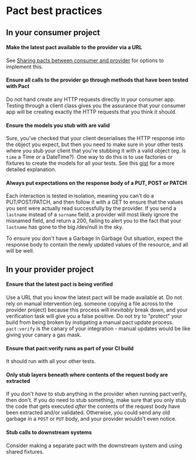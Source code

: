 # Pact best practices

## In your consumer project

#### Make the latest pact available to the provider via a URL

See [Sharing pacts between consumer and provider](Sharing-pacts-between-consumer-and-provider) for options to implement this.

#### Ensure all calls to the provider go through methods that have been tested with Pact

Do not hand create any HTTP requests directly in your consumer app. Testing through a client class gives you the assurance that your consumer app will be creating exactly the HTTP requests that you think it should.

#### Ensure the models you stub with are valid

Sure, you've checked that your client deserialises the HTTP response into the object you expect, but then you need to make sure in your other tests where you stub your client that you're stubbing it with a valid object (eg. is `time` a Time or a DateTime?). One way to do this is to use factories or fixtures to create the models for all your tests. See this [gist](https://gist.github.com/bethesque/69ae590e8312523e5337) for a more detailed explanation.

#### Always put expectations on the response body of a PUT, POST or PATCH

Each interaction is tested in isolation, meaning you can't do a PUT/POST/PATCH, and then follow it with a GET to ensure that the values you sent were actually read successfully by the provider. If you send a `lastname` instead of a `surname` field, a provider will most likely ignore the misnamed field, and return a 200, failing to alert you to the fact that your `lastname` has gone to the big /dev/null in the sky.

To ensure you don't have a Garbage In Garbage Out situation, expect the response body to contain the newly updated values of the resource, and all will be well.

## In your provider project

#### Ensure that the latest pact is being verified

Use a URL that you know the latest pact will be made available at. Do not rely on manual intervention (eg. someone copying a file across to the provider project) because this process will _inevitably_ break down, and your verification task will give you a false positive. Do not try to "protect" your build from being broken by instigating a manual pact update process. `pact:verify` is the canary of your integration - manual updates would be like giving your canary a gas mask.

#### Ensure that pact:verify runs as part of your CI build

It should run with all your other tests.

#### Only stub layers beneath where contents of the request body are extracted

If you don't _have_ to stub anything in the provider when running pact:verify, then don't. If you do need to stub something, make sure that you only stub the code that gets executed _after_ the contents of the request body have been extracted and/or validated. Otherwise, you could send any old garbage in a `POST` or `PUT` body, and your provider wouldn't even notice.

#### Stub calls to downstream systems

Consider making a separate pact with the downstream system and using shared fixtures.
